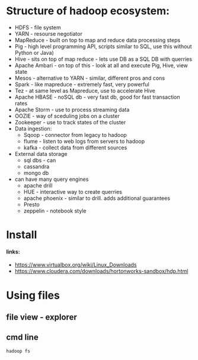 # Structure of hadoop ecosystem:
* HDFS - file system
* YARN - resourse negotiator
* MapReduce - built on top to map and reduce data processing steps
* Pig - high level programming API, scripts similar to SQL, use this without Python or Java)
* Hive - sits on top of map reduce - lets use DB as a SQL DB with querries
* Apache Ambari - on top of this - look at all and execute Pig, Hive, view state
* Mesos - alternative to YARN - similar, different pros and cons
* Spark - like mapreduce - extremely fast, very powerful
* Tez - at same level as Mapreduce, use to accelerate Hive
* Apache HBASE - noSQL db - very fast db, good for fast transaction rates
* Apache Storm - use to process streaming data
* OOZIE - way of sceduling jobs on a cluster
* Zookeeper - use to track states of the cluster
* Data ingestion:
  * Sqoop - connector from legacy to hadoop
  * flume - listen to web logs from servers to hadoop
  * kafka - collect data from different sources
* External data storage
  * sql dbs - can 
  * cassandra
  * mongo db
* can have many query engines
  * apache drill
  * HUE - interactive way to create querries
  * apache phoenix - similar to drill. adds additional guarantees
  * Presto
  * zeppelin - notebook style

# Install
#### links:
* https://www.virtualbox.org/wiki/Linux_Downloads
* https://www.cloudera.com/downloads/hortonworks-sandbox/hdp.html

# Using files 
## file view - explorer
## cmd line
```hadoop fs```
